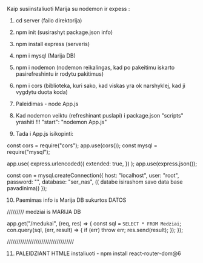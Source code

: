 Kaip susiinstaliuoti Marija su nodemon ir expess :


1. cd server (failo direktorija)
2. npm init (susirashyt package.json info)
3. npm install express (serveris)
4. npm i mysql (Marija DB)
5. npm i nodemon (nodemon reikalingas, kad po pakeitimu iskarto pasirefreshintu ir rodytu pakitimus)
6. npm i cors (biblioteka, kuri sako, kad viskas yra ok narshyklej, kad ji vygdytu duota koda)

7. Paleidimas - node App.js
8. Kad nodemon veiktu (refreshinant puslapi) i package.json "scripts" yrashiti 
!!! "start": "nodemon App.js"


9. Tada i App.js isikopinti:

const cors = require("cors");
app.use(cors());
const mysql = require("mysql");

app.use(
  express.urlencoded({
    extended: true,
  })
);
app.use(express.json());

const con = mysql.createConnection({
  host: "localhost",
  user: "root",
  password: "",
  database: "ser_nas",                       (( databe isirashom savo data base pavadinima))
});



10. Paemimas info is Marija DB sukurtos DATOS

  ///////// medziai is MARIJA DB

app.get("/medukai", (req, res) => {
    const sql = `
    SELECT
    *
    FROM Medziai
  `;
    con.query(sql, (err, result) => {
      if (err) throw err;
      res.send(result);
    });
  });

///////////////////////////////////




11. PALEIDZIANT HTMLE instaliuoti - npm install react-router-dom@6
